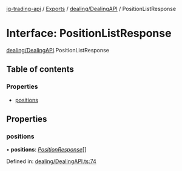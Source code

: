 [ig-trading-api](../README.md) / [Exports](../modules.md) / [dealing/DealingAPI](../modules/dealing_dealingapi.md) / PositionListResponse

# Interface: PositionListResponse

[dealing/DealingAPI](../modules/dealing_dealingapi.md).PositionListResponse

## Table of contents

### Properties

- [positions](dealing_dealingapi.positionlistresponse.md#positions)

## Properties

### positions

• **positions**: [_PositionResponse_](dealing_dealingapi.positionresponse.md)[]

Defined in: [dealing/DealingAPI.ts:74](https://github.com/bennycode/ig-trading-api/blob/a8e1c4a/src/dealing/DealingAPI.ts#L74)

